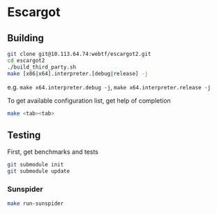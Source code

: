 # Escargot

## Building

``` sh
git clone git@10.113.64.74:webtf/escargot2.git
cd escargot2
./build_third_party.sh
make [x86|x64].interpreter.[debug|release] -j
```

e.g. `make x64.interpreter.debug -j`, `make x64.interpreter.release -j`

To get available configuration list, get help of completion

``` sh
make <tab><tab>
```

## Testing

First, get benchmarks and tests


``` sh
git submodule init
git submodule update
```

### Sunspider

```sh
make run-sunspider
```
